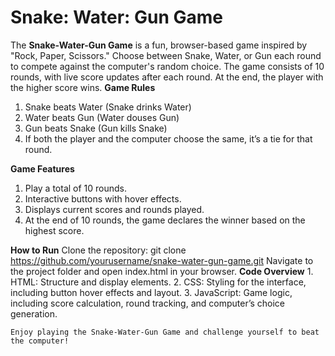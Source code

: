 # Snake: Water: Gun Game
The **Snake-Water-Gun Game** is a fun, browser-based game inspired by "Rock, Paper, Scissors." Choose between Snake, Water, or Gun each round to compete against the computer's random choice. The game consists of 10 rounds, with live score updates after each round. At the end, the player with the higher score wins.
**Game Rules**
  1. Snake beats Water (Snake drinks Water)
  2. Water beats Gun (Water douses Gun)
  3. Gun beats Snake (Gun kills Snake)
  4. If both the player and the computer choose the same, it’s a tie for that round.

**Game Features**
  1. Play a total of 10 rounds.
  2. Interactive buttons with hover effects.
  3. Displays current scores and rounds played.
  4. At the end of 10 rounds, the game declares the winner based on the highest score.

**How to Run**
  Clone the repository:
    git clone https://github.com/yourusername/snake-water-gun-game.git
  Navigate to the project folder and open index.html in your browser.
**Code Overview**
    1. HTML: Structure and display elements.
    2. CSS: Styling for the interface, including button hover effects and layout.
    3. JavaScript: Game logic, including score calculation, round tracking, and computer’s choice generation.
    
    Enjoy playing the Snake-Water-Gun Game and challenge yourself to beat the computer!
